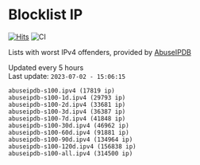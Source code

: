 # Blocklist IP

[![Hits](https://hits.seeyoufarm.com/api/count/incr/badge.svg?url=https%3A%2F%2Fgithub.com%2Fborestad%2Fblocklist-ip%2F&count_bg=%2379C83D&title_bg=%23555555&icon=&icon_color=%23E7E7E7&title=hits&edge_flat=false)](https://hits.seeyoufarm.com)  ![CI](https://img.shields.io/github/workflow/status/borestad/blocklist-ip/CI?style=flat-square)

Lists with worst IPv4 offenders, provided by [AbuseIPDB](https://www.abuseipdb.com/)

<!-- FOOTER-PLACEHOLDER -->
Updated every 5 hours<br>
Last update: `2023-07-02 - 15:06:15`
```
abuseipdb-s100.ipv4 (17819 ip)
abuseipdb-s100-1d.ipv4 (29793 ip)
abuseipdb-s100-2d.ipv4 (33681 ip)
abuseipdb-s100-3d.ipv4 (36387 ip)
abuseipdb-s100-7d.ipv4 (41848 ip)
abuseipdb-s100-30d.ipv4 (46962 ip)
abuseipdb-s100-60d.ipv4 (91881 ip)
abuseipdb-s100-90d.ipv4 (134964 ip)
abuseipdb-s100-120d.ipv4 (156838 ip)
abuseipdb-s100-all.ipv4 (314500 ip)
```
